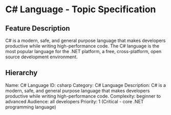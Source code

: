 # C# Language - Topic Specification

## Feature Description
C# is a modern, safe, and general purpose language that makes developers productive while writing high-performance code. The C# language is the most popular language for the .NET platform, a free, cross-platform, open source development environment.

## Hierarchy
Name: C# Language
ID: csharp
Category: C# Language
Description: C# is a modern, safe, and general purpose language that makes developers productive while writing high-performance code.
Complexity: beginner to advanced
Audience: all developers
Priority: 1 (Critical - core .NET programming language)